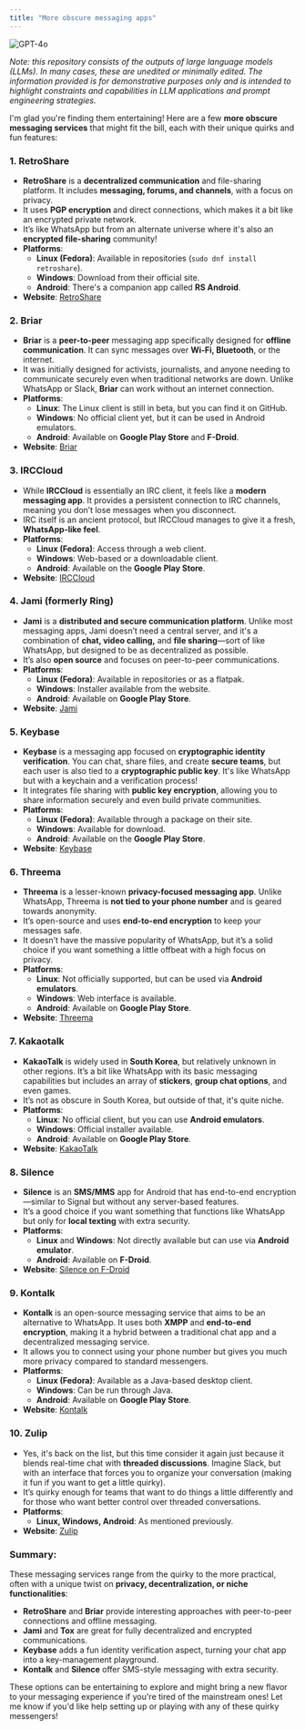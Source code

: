 ```yaml
---
title: "More obscure messaging apps"
---
```

![GPT-4o](https://img.shields.io/badge/GPT--4o-3333FF?style=for-the-badge&logo=openai&logoColor=white)



*Note: this repository consists of the outputs of large language models (LLMs). In many cases, these are unedited or minimally edited. The information provided is for demonstrative purposes only and is intended to highlight constraints and capabilities in LLM applications and prompt engineering strategies.*


I'm glad you're finding them entertaining! Here are a few **more obscure messaging services** that might fit the bill, each with their unique quirks and fun features:

### **1. RetroShare**
- **RetroShare** is a **decentralized communication** and file-sharing platform. It includes **messaging, forums, and channels**, with a focus on privacy.
- It uses **PGP encryption** and direct connections, which makes it a bit like an encrypted private network.
- It’s like WhatsApp but from an alternate universe where it's also an **encrypted file-sharing** community!
- **Platforms**:
  - **Linux (Fedora)**: Available in repositories (`sudo dnf install retroshare`).
  - **Windows**: Download from their official site.
  - **Android**: There's a companion app called **RS Android**.
- **Website**: [RetroShare](https://retroshare.cc/)

### **2. Briar**
- **Briar** is a **peer-to-peer** messaging app specifically designed for **offline communication**. It can sync messages over **Wi-Fi, Bluetooth**, or the internet.
- It was initially designed for activists, journalists, and anyone needing to communicate securely even when traditional networks are down. Unlike WhatsApp or Slack, **Briar** can work without an internet connection.
- **Platforms**:
  - **Linux**: The Linux client is still in beta, but you can find it on GitHub.
  - **Windows**: No official client yet, but it can be used in Android emulators.
  - **Android**: Available on **Google Play Store** and **F-Droid**.
- **Website**: [Briar](https://briarproject.org/)

### **3. IRCCloud**
- While **IRCCloud** is essentially an IRC client, it feels like a **modern messaging app**. It provides a persistent connection to IRC channels, meaning you don’t lose messages when you disconnect.
- IRC itself is an ancient protocol, but IRCCloud manages to give it a fresh, **WhatsApp-like feel**.
- **Platforms**:
  - **Linux (Fedora)**: Access through a web client.
  - **Windows**: Web-based or a downloadable client.
  - **Android**: Available on the **Google Play Store**.
- **Website**: [IRCCloud](https://www.irccloud.com/)

### **4. Jami (formerly Ring)**
- **Jami** is a **distributed and secure communication platform**. Unlike most messaging apps, Jami doesn’t need a central server, and it's a combination of **chat, video calling,** and **file sharing**—sort of like WhatsApp, but designed to be as decentralized as possible.
- It’s also **open source** and focuses on peer-to-peer communications.
- **Platforms**:
  - **Linux (Fedora)**: Available in repositories or as a flatpak.
  - **Windows**: Installer available from the website.
  - **Android**: Available on **Google Play Store**.
- **Website**: [Jami](https://jami.net/)

### **5. Keybase**
- **Keybase** is a messaging app focused on **cryptographic identity verification**. You can chat, share files, and create **secure teams**, but each user is also tied to a **cryptographic public key**. It's like WhatsApp but with a keychain and a verification process!
- It integrates file sharing with **public key encryption**, allowing you to share information securely and even build private communities.
- **Platforms**:
  - **Linux (Fedora)**: Available through a package on their site.
  - **Windows**: Available for download.
  - **Android**: Available on the **Google Play Store**.
- **Website**: [Keybase](https://keybase.io/)

### **6. Threema**
- **Threema** is a lesser-known **privacy-focused messaging app**. Unlike WhatsApp, Threema is **not tied to your phone number** and is geared towards anonymity.
- It’s open-source and uses **end-to-end encryption** to keep your messages safe.
- It doesn’t have the massive popularity of WhatsApp, but it’s a solid choice if you want something a little offbeat with a high focus on privacy.
- **Platforms**:
  - **Linux**: Not officially supported, but can be used via **Android emulators**.
  - **Windows**: Web interface is available.
  - **Android**: Available on **Google Play Store**.
- **Website**: [Threema](https://threema.ch/)

### **7. Kakaotalk**
- **KakaoTalk** is widely used in **South Korea**, but relatively unknown in other regions. It’s a bit like WhatsApp with its basic messaging capabilities but includes an array of **stickers**, **group chat options**, and even games.
- It’s not as obscure in South Korea, but outside of that, it's quite niche.
- **Platforms**:
  - **Linux**: No official client, but you can use **Android emulators**.
  - **Windows**: Official installer available.
  - **Android**: Available on **Google Play Store**.
- **Website**: [KakaoTalk](https://www.kakaocorp.com/service/KakaoTalk)

### **8. Silence**
- **Silence** is an **SMS/MMS** app for Android that has end-to-end encryption—similar to Signal but without any server-based features.
- It’s a good choice if you want something that functions like WhatsApp but only for **local texting** with extra security.
- **Platforms**:
  - **Linux** and **Windows**: Not directly available but can use via **Android emulator**.
  - **Android**: Available on **F-Droid**.
- **Website**: [Silence on F-Droid](https://f-droid.org/en/packages/org.smssecure.smssecure/)

### **9. Kontalk**
- **Kontalk** is an open-source messaging service that aims to be an alternative to WhatsApp. It uses both **XMPP** and **end-to-end encryption**, making it a hybrid between a traditional chat app and a decentralized messaging service.
- It allows you to connect using your phone number but gives you much more privacy compared to standard messengers.
- **Platforms**:
  - **Linux (Fedora)**: Available as a Java-based desktop client.
  - **Windows**: Can be run through Java.
  - **Android**: Available on **Google Play Store**.
- **Website**: [Kontalk](https://kontalk.org/)

### **10. Zulip**
- Yes, it's back on the list, but this time consider it again just because it blends real-time chat with **threaded discussions**. Imagine Slack, but with an interface that forces you to organize your conversation (making it fun if you want to get a little quirky).
- It’s quirky enough for teams that want to do things a little differently and for those who want better control over threaded conversations.
- **Platforms**:
  - **Linux, Windows, Android**: As mentioned previously.
- **Website**: [Zulip](https://zulip.com/)

### **Summary**:
These messaging services range from the quirky to the more practical, often with a unique twist on **privacy, decentralization, or niche functionalities**:
- **RetroShare** and **Briar** provide interesting approaches with peer-to-peer connections and offline messaging.
- **Jami** and **Tox** are great for fully decentralized and encrypted communications.
- **Keybase** adds a fun identity verification aspect, turning your chat app into a key-management playground.
- **Kontalk** and **Silence** offer SMS-style messaging with extra security.

These options can be entertaining to explore and might bring a new flavor to your messaging experience if you're tired of the mainstream ones! Let me know if you'd like help setting up or playing with any of these quirky messengers!